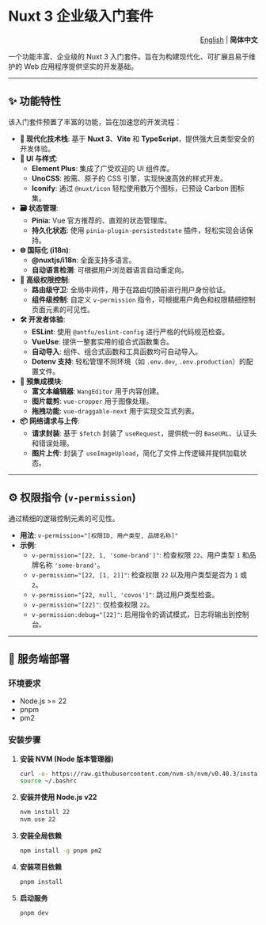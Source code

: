 # Nuxt 3 企业级入门套件

<p align="right">
  <a href="./README.en.md">English</a> | <b>简体中文</b>
</p>

一个功能丰富、企业级的 Nuxt 3 入门套件。旨在为构建现代化、可扩展且易于维护的 Web 应用程序提供坚实的开发基础。

---

## ✨ 功能特性

该入门套件预置了丰富的功能，旨在加速您的开发流程：

-   **🚀 现代化技术栈**: 基于 **Nuxt 3**、**Vite** 和 **TypeScript**，提供强大且类型安全的开发体验。
-   **🎨 UI 与样式**:
    -   **Element Plus**: 集成了广受欢迎的 UI 组件库。
    -   **UnoCSS**: 按需、原子的 CSS 引擎，实现快速高效的样式开发。
    -   **Iconify**: 通过 `@nuxt/icon` 轻松使用数万个图标，已预设 Carbon 图标集。
-   **🗃️ 状态管理**:
    -   **Pinia**: Vue 官方推荐的、直观的状态管理库。
    -   **持久化状态**: 使用 `pinia-plugin-persistedstate` 插件，轻松实现会话保持。
-   **🌐 国际化 (i18n)**:
    -   **@nuxtjs/i18n**: 全面支持多语言。
    -   **自动语言检测**: 可根据用户浏览器语言自动重定向。
-   **🔐 高级权限控制**:
    -   **路由级守卫**: 全局中间件，用于在路由切换前进行用户身份验证。
    -   **组件级控制**: 自定义 `v-permission` 指令，可根据用户角色和权限精细控制页面元素的可见性。
-   **🛠️ 开发者体验**:
    -   **ESLint**: 使用 `@antfu/eslint-config` 进行严格的代码规范检查。
    -   **VueUse**: 提供一整套实用的组合式函数集合。
    -   **自动导入**: 组件、组合式函数和工具函数均可自动导入。
    -   **Dotenv 支持**: 轻松管理不同环境（如 `.env.dev`, `.env.production`）的配置文件。
-   **🔌 预集成模块**:
    -   **富文本编辑器**: `WangEditor` 用于内容创建。
    -   **图片裁剪**: `vue-cropper` 用于图像处理。
    -   **拖拽功能**: `vue-draggable-next` 用于实现交互式列表。
-   **📦 网络请求与上传**:
    -   **请求封装**: 基于 `$fetch` 封装了 `useRequest`，提供统一的 `BaseURL`、认证头和错误处理。
    -   **图片上传**: 封装了 `useImageUpload`，简化了文件上传逻辑并提供加载状态。

---

## ⚙️ 权限指令 (`v-permission`)

通过精细的逻辑控制元素的可见性。

-   **用法**: `v-permission="[权限ID, 用户类型, 品牌名称]"`
-   **示例**:
    -   `v-permission="[22, 1, 'some-brand']"`: 检查权限 `22`、用户类型 `1` 和品牌名称 `'some-brand'`。
    -   `v-permission="[22, [1, 2]]"`: 检查权限 `22` 以及用户类型是否为 `1` 或 `2`。
    -   `v-permission="[22, null, 'covos']"`: 跳过用户类型检查。
    -   `v-permission="[22]"`: 仅检查权限 `22`。
    -   `v-permission:debug="[22]"`: 启用指令的调试模式，日志将输出到控制台。

---

## 🚀 服务端部署

### 环境要求

-   Node.js >= 22
-   pnpm
-   pm2

### 安装步骤

1.  **安装 NVM (Node 版本管理器)**
    ```bash
    curl -o- https://raw.githubusercontent.com/nvm-sh/nvm/v0.40.3/install.sh | bash
    source ~/.bashrc
    ```

2.  **安装并使用 Node.js v22**
    ```bash
    nvm install 22
    nvm use 22
    ```

3.  **安装全局依赖**
    ```bash
    npm install -g pnpm pm2
    ```

4.  **安装项目依赖**
    ```bash
    pnpm install
    ```

5.  **启动服务**
    ```bash
    pnpm dev
